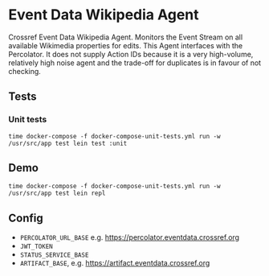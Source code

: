 # Event Data Wikipedia Agent

Crossref Event Data Wikipedia Agent. Monitors the Event Stream on all available Wikimedia properties for edits. This Agent interfaces with the Percolator. It does not supply Action IDs because it is a very high-volume, relatively high noise agent and the trade-off for duplicates is in favour of not checking.

## Tests

### Unit tests

    time docker-compose -f docker-compose-unit-tests.yml run -w /usr/src/app test lein test :unit

## Demo

    time docker-compose -f docker-compose-unit-tests.yml run -w /usr/src/app test lein repl

## Config

 - `PERCOLATOR_URL_BASE` e.g. https://percolator.eventdata.crossref.org
 - `JWT_TOKEN`
 - `STATUS_SERVICE_BASE`
 - `ARTIFACT_BASE`, e.g. https://artifact.eventdata.crossref.org
